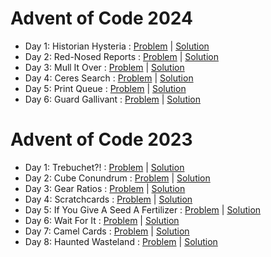 # Advent of Code 2024

- Day 1: Historian Hysteria : [Problem](https://adventofcode.com/2024/day/1) | [Solution](solutions/2024/day-1/solution.ts)
- Day 2: Red-Nosed Reports : [Problem](https://adventofcode.com/2024/day/2) | [Solution](solutions/2024/day-2/solution.ts)
- Day 3: Mull It Over : [Problem](https://adventofcode.com/2024/day/3) | [Solution](solutions/2024/day-3/solution.ts)
- Day 4: Ceres Search : [Problem](https://adventofcode.com/2024/day/4) | [Solution](solutions/2024/day-4/solution.ts)
- Day 5: Print Queue : [Problem](https://adventofcode.com/2024/day/5) | [Solution](solutions/2024/day-5/solution.ts)
- Day 6: Guard Gallivant : [Problem](https://adventofcode.com/2024/day/6) | [Solution](solutions/2024/day-6/solution.ts)

# Advent of Code 2023

- Day 1: Trebuchet?! : [Problem](https://adventofcode.com/2023/day/1) | [Solution](solutions/2023/day-1/solution.ts)
- Day 2: Cube Conundrum : [Problem](https://adventofcode.com/2023/day/2) | [Solution](solutions/2023/day-2/solution.ts)
- Day 3: Gear Ratios : [Problem](https://adventofcode.com/2023/day/3) | [Solution](solutions/2023/day-3/solution.ts)
- Day 4: Scratchcards : [Problem](https://adventofcode.com/2023/day/4) | [Solution](solutions/2023/day-4/solution.ts)
- Day 5: If You Give A Seed A Fertilizer : [Problem](https://adventofcode.com/2023/day/5) | [Solution](solutions/2023/day-5/solution.ts)
- Day 6: Wait For It : [Problem](https://adventofcode.com/2023/day/6) | [Solution](solutions/2023/day-6/solution.ts)
- Day 7: Camel Cards : [Problem](https://adventofcode.com/2023/day/7) | [Solution](solutions/2023/day-7/solution.ts)
- Day 8: Haunted Wasteland : [Problem](https://adventofcode.com/2023/day/8) | [Solution](solutions/2023/day-8/solution.ts)